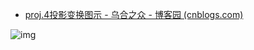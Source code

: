 - [proj.4投影变换图示 - 乌合之众 - 博客园 (cnblogs.com)](https://www.cnblogs.com/oloroso/p/5803757.html)

![img](https://images2015.cnblogs.com/blog/693958/201608/693958-20160824170137401-1450535962.png)